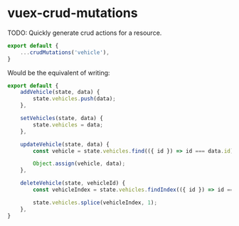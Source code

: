 # vuex-crud-mutations

TODO: Quickly generate crud actions for a resource.

```js
export default {
    ...crudMutations('vehicle'),
}
```

Would be the equivalent of writing:

```js
export default {
    addVehicle(state, data) {
        state.vehicles.push(data);
    },

    setVehicles(state, data) {
        state.vehicles = data;
    },

    updateVehicle(state, data) {
        const vehicle = state.vehicles.find(({ id }) => id === data.id);

        Object.assign(vehicle, data);
    },

    deleteVehicle(state, vehicleId) {
        const vehicleIndex = state.vehicles.findIndex(({ id }) => id === vehicleId);

        state.vehicles.splice(vehicleIndex, 1);
    },
}
```
